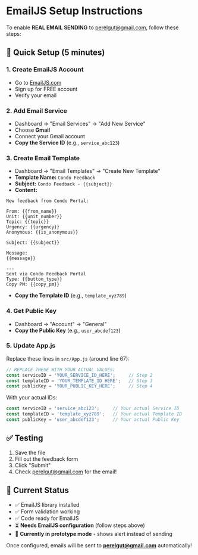 # EmailJS Setup Instructions

To enable **REAL EMAIL SENDING** to perelgut@gmail.com, follow these steps:

## 🚀 Quick Setup (5 minutes)

### 1. Create EmailJS Account
- Go to [EmailJS.com](https://www.emailjs.com/)
- Sign up for FREE account
- Verify your email

### 2. Add Email Service
- Dashboard → "Email Services" → "Add New Service"
- Choose **Gmail** 
- Connect your Gmail account
- **Copy the Service ID** (e.g., `service_abc123`)

### 3. Create Email Template
- Dashboard → "Email Templates" → "Create New Template"
- **Template Name:** `Condo Feedback`
- **Subject:** `Condo Feedback - {{subject}}`
- **Content:**
```
New feedback from Condo Portal:

From: {{from_name}}
Unit: {{unit_number}}
Topic: {{topic}}
Urgency: {{urgency}}
Anonymous: {{is_anonymous}}

Subject: {{subject}}

Message:
{{message}}

---
Sent via Condo Feedback Portal
Type: {{button_type}}
Copy PM: {{copy_pm}}
```
- **Copy the Template ID** (e.g., `template_xyz789`)

### 4. Get Public Key
- Dashboard → "Account" → "General"
- **Copy the Public Key** (e.g., `user_abcdef123`)

### 5. Update App.js
Replace these lines in `src/App.js` (around line 67):

```javascript
// REPLACE THESE WITH YOUR ACTUAL VALUES:
const serviceID = 'YOUR_SERVICE_ID_HERE';     // Step 2
const templateID = 'YOUR_TEMPLATE_ID_HERE';   // Step 3  
const publicKey = 'YOUR_PUBLIC_KEY_HERE';     // Step 4
```

With your actual IDs:
```javascript
const serviceID = 'service_abc123';     // Your actual Service ID
const templateID = 'template_xyz789';   // Your actual Template ID
const publicKey = 'user_abcdef123';     // Your actual Public Key
```

## ✅ Testing
1. Save the file
2. Fill out the feedback form
3. Click "Submit"
4. Check perelgut@gmail.com for the email!

## 🎯 Current Status
- ✅ EmailJS library installed
- ✅ Form validation working
- ✅ Code ready for EmailJS
- ⏳ **Needs EmailJS configuration** (follow steps above)
- 🔄 **Currently in prototype mode** - shows alert instead of sending

Once configured, emails will be sent to **perelgut@gmail.com** automatically!